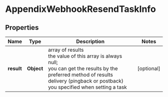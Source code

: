 # AppendixWebhookResendTaskInfo


## Properties

| Name | Type | Description | Notes |
|------------ | ------------- | ------------- | -------------|
**result** | **Object** | array of results<br>the value of this array is always null;<br>you can get the results by the preferred method of results delivery (pingback or postback) you specified when setting a task |[optional]|